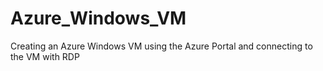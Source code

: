 # Azure_Windows_VM
Creating an Azure Windows VM using the Azure Portal and connecting to the VM with RDP

